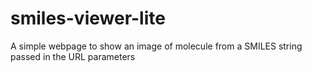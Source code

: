 # smiles-viewer-lite
A simple webpage to show an image of molecule from a SMILES string passed in the URL parameters
